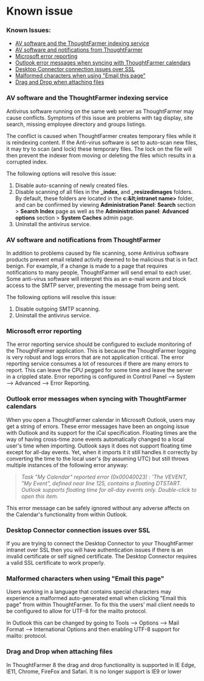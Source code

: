 # Known issue

### Known Issues:

* [AV software and the ThoughtFarmer indexing service](known-issue.md)
* [AV software and notifications from ThoughtFarmer](known-issue.md)
* [Microsoft error reporting](known-issue.md)
* [Outlook error messages when syncing with ThoughtFarmer calendars](known-issue.md)
* [Desktop Connector connection issues over SSL](known-issue.md)
* [Malformed characters when using "Email this page"](known-issue.md)
* [Drag and Drop when attaching files](known-issue.md)

### AV software and the ThoughtFarmer indexing service <a id="section1"></a>

Antivirus software running on the same web server as ThoughtFarmer may cause conflicts. Symptoms of this issue are problems with tag display, site search, missing employee directory and groups listings.  
  
The conflict is caused when ThoughtFarmer creates temporary files while it is reindexing content. If the Anti-virus software is set to auto-scan new files, it may try to scan \(and lock\) these temporary files. The lock on the file will then prevent the indexer from moving or deleting the files which results in a corrupted index.

The following options will resolve this issue:

1. Disable auto-scanning of newly created files.
2. Disable scanning of all files in the **\_index**, and **\_resizedimages** folders. By default, these folders are located in the **c:\&lt;intranet name&gt;** folder, and can be confirmed by viewing **Administration Panel**: **Search** section &gt; **Search Index** page as well as the **Administration panel**: **Advanced options** section &gt; **System Caches** admin page.
3. Uninstall the antivirus service.

### AV software and notifications from ThoughtFarmer <a id="section2"></a>

In addition to problems caused by file scanning, some Antivirus software products prevent email related activity deemed to be malicious that is in fact benign. For example, if a change is made to a page that requires notifications to many people, ThoughtFarmer will send email to each user. Some anti-virus software will interpret this as an e-mail worm and block access to the SMTP server, preventing the message from being sent.

The following options will resolve this issue:

1. Disable outgoing SMTP scanning.
2. Uninstall the antivirus service.

### Microsoft error reporting <a id="section3"></a>

The error reporting service should be configured to exclude monitoring of the ThoughtFarmer application. This is because the ThoughtFarmer logging is very robust and logs errors that are not application critical. The error reporting service consumes a lot of resources if there are many errors to report. This can leave the CPU pegged for some time and leave the server in a crippled state. Error reporting is configured in Control Panel --&gt; System --&gt; Advanced --&gt; Error Reporting.

### Outlook error messages when syncing with ThoughtFarmer calendars <a id="section5"></a>

When you open a ThoughtFarmer calendar in Microsoft Outlook, users may get a string of errors. These error messages have been an ongoing issue with Outlook and its support for the iCal specification. Floating times are the way of having cross-time zone events automatically changed to a local user's time when importing. Outlook says it does not support floating time except for all-day events. Yet, when it imports it it still handles it correctly by converting the time to the local user's \(by assuming UTC\) but still throws multiple instances of the following error anyway:

> _Task "My Calendar" reported error \(0x00040023\) : 'The VEVENT, "My Event", defined near line 125, contains a floating DTSTART. Outlook supports floating time for all-day events only. Double-click to open this item._

  
This error message can be safely ignored without any adverse affects on the Calendar's functionality from within Outlook.

### Desktop Connector connection issues over SSL <a id="section6"></a>

If you are trying to connect the Desktop Connector to your ThoughtFarmer intranet over SSL then you will have authentication issues if there is an invalid certificate or self signed certificate. The Desktop Connector requires a valid SSL certificate to work properly.

### Malformed characters when using "Email this page" <a id="section7"></a>

Users working in a language that contains special characters may experience a malformed auto-generated email when clicking "Email this page" from within ThoughtFarmer. To fix this the users' mail client needs to be configured to allow for UTF-8 for the mailto protocol.  
  
In Outlook this can be changed by going to Tools --&gt; Options --&gt; Mail Format --&gt; International Options and then enabling UTF-8 support for mailto: protocol.

### Drag and Drop when attaching files <a id="section8"></a>

In ThoughtFarmer 8 the drag and drop functionality is supported in IE Edge, IE11, Chrome, FireFox and Safari. It is no longer support is IE9 or lower

